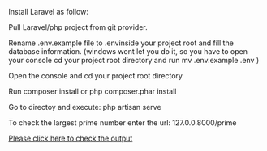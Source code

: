 Install Laravel as follow:

Pull Laravel/php project from git provider.

Rename .env.example file to .envinside your project root and fill the database information. (windows wont let you do it, so you have to open your console cd your project root directory and run mv .env.example .env )

Open the console and cd your project root directory

Run composer install or php composer.phar install

Go to directoy and execute: php artisan serve

To check the largest prime number enter the url: 127.0.0.8000/prime

<a href="https://prnt.sc/lc8g0p" target="_blank">Please click here to check  the output</a>
